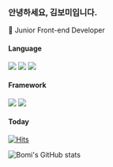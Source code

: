 ### 안녕하세요, 김보미입니다.

🌱 Junior Front-end Developer

#### Language

<img src="https://img.shields.io/badge/HTML-E34F26?style=flat&logo=HTML5&logoColor=white"/> <img src="https://img.shields.io/badge/CSS-1F8ACB?style=flat&logo=CSS3&logoColor={로고 색깔}"/> <img src="https://img.shields.io/badge/Javascript-888888?style=flat&logo=JavaScript&logoColor=F7DF1E"/>

#### Framework

<img src="https://img.shields.io/badge/React-61DAFB?style=flat&logo=React&logoColor=white"/> <img src="https://img.shields.io/badge/Vue-4FC08D?style=flat&logo=Vue.js&logoColor=white"/>

<!--
**bxxmi/bxxmi** is a ✨ _special_ ✨ repository because its `README.md` (this file) appears on your GitHub profile.

Here are some ideas to get you started:

- 🔭 I’m currently working on ...
- 🌱 I’m currently learning ...
- 👯 I’m looking to collaborate on ...
- 🤔 I’m looking for help with ...
- 💬 Ask me about ...
- 📫 How to reach me: ...
- 😄 Pronouns: ...
- ⚡ Fun fact: ...
-->

#### Today

[![Hits](https://hits.seeyoufarm.com/api/count/incr/badge.svg?url=https%3A%2F%2Fgithub.com%2Fbxxmi&count_bg=%239C9C9C&title_bg=%23FFBD79&icon=tinder.svg&icon_color=%23FF3A00&title=visit&edge_flat=false)](https://hits.seeyoufarm.com)

![Bomi's GitHub stats](https://github-readme-stats.vercel.app/api?username=bxxmi&show_icons=true&theme=default)
